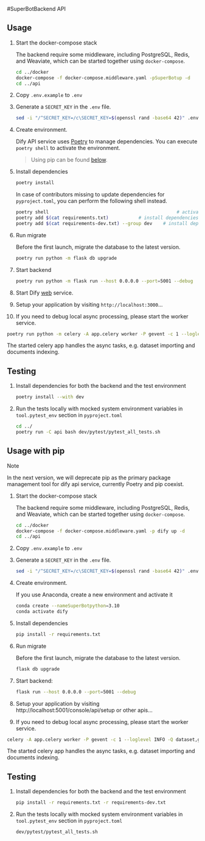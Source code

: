 #SuperBotBackend API

## Usage

1. Start the docker-compose stack

   The backend require some middleware, including PostgreSQL, Redis, and Weaviate, which can be started together using `docker-compose`.

   ```bash
   cd ../docker
   docker-compose -f docker-compose.middleware.yaml -pSuperBotup -d
   cd ../api
   ```
2. Copy `.env.example` to `.env`
3. Generate a `SECRET_KEY` in the `.env` file.

   ```bash
   sed -i "/^SECRET_KEY=/c\SECRET_KEY=$(openssl rand -base64 42)" .env
   ```
4. Create environment.

   Dify API service uses [Poetry](https://python-poetry.org/docs/) to manage dependencies. You can execute `poetry shell` to activate the environment.

   > Using pip can be found [below](#usage-with-pip). 
   
6. Install dependencies
   
   ```bash
   poetry install
   ```
   
   In case of contributors missing to update dependencies for `pyproject.toml`, you can perform the following shell instead.

   ```bash
   poetry shell                                               # activate current environment
   poetry add $(cat requirements.txt)           # install dependencies of production and update pyproject.toml
   poetry add $(cat requirements-dev.txt) --group dev    # install dependencies of development and update pyproject.toml
   ```

7. Run migrate

   Before the first launch, migrate the database to the latest version.
   
   ```bash
   poetry run python -m flask db upgrade
   ```

8. Start backend
    
   ```bash
   poetry run python -m flask run --host 0.0.0.0 --port=5001 --debug
   ```

9. Start Dify [web](../web) service.
10. Setup your application by visiting `http://localhost:3000`...
11. If you need to debug local async processing, please start the worker service.

   ```bash
   poetry run python -m celery -A app.celery worker -P gevent -c 1 --loglevel INFO -Q dataset,generation,mail
   ```

   The started celery app handles the async tasks, e.g. dataset importing and documents indexing.


## Testing

1. Install dependencies for both the backend and the test environment
   
   ```bash
   poetry install --with dev
   ``` 
   
2. Run the tests locally with mocked system environment variables in `tool.pytest_env` section in `pyproject.toml`
   
   ```bash
   cd ../
   poetry run -C api bash dev/pytest/pytest_all_tests.sh
   ```


## Usage with pip

> [!NOTE]  
> In the next version, we will deprecate pip as the primary package management tool for dify api service, currently Poetry and pip coexist.

1. Start the docker-compose stack

   The backend require some middleware, including PostgreSQL, Redis, and Weaviate, which can be started together using `docker-compose`.

   ```bash
   cd ../docker
   docker-compose -f docker-compose.middleware.yaml -p dify up -d
   cd ../api
   ```
   
2. Copy `.env.example` to `.env`
3. Generate a `SECRET_KEY` in the `.env` file.

   ```bash
   sed -i "/^SECRET_KEY=/c\SECRET_KEY=$(openssl rand -base64 42)" .env
   ```

4. Create environment.
   
   If you use Anaconda, create a new environment and activate it
  
   ```bash
   conda create --nameSuperBotpython=3.10
   conda activate dify
   ```
      
6. Install dependencies
   
   ```bash
   pip install -r requirements.txt
   ```

7. Run migrate

   Before the first launch, migrate the database to the latest version.

   ```bash
   flask db upgrade
   ```

8. Start backend:
   ```bash
   flask run --host 0.0.0.0 --port=5001 --debug
   ```
9. Setup your application by visiting http://localhost:5001/console/api/setup or other apis...
10. If you need to debug local async processing, please start the worker service.
   ```bash
   celery -A app.celery worker -P gevent -c 1 --loglevel INFO -Q dataset,generation,mail
   ```
   The started celery app handles the async tasks, e.g. dataset importing and documents indexing.


## Testing

1. Install dependencies for both the backend and the test environment
   ```bash
   pip install -r requirements.txt -r requirements-dev.txt
   ``` 
   
2. Run the tests locally with mocked system environment variables in `tool.pytest_env` section in `pyproject.toml`
   ```bash
   dev/pytest/pytest_all_tests.sh
   ```

